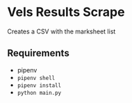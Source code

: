 # Vels Results Scrape

Creates a CSV with the marksheet list

## Requirements

- pipenv
- `pipenv shell`
- `pipenv install`
- `python main.py`
